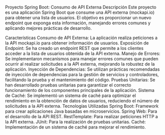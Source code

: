 Proyecto Spring Boot: Consumo de API Externa
Descripción
Este proyecto es una aplicación Spring Boot que consume una API externa (mockapi.io) para obtener una lista de usuarios. 
El objetivo es proporcionar un nuevo endpoint que exponga esta información, manejando errores comunes y aplicando mejores prácticas de desarrollo.

Características
Consumo de API Externa: La aplicación realiza peticiones a la API mockapi.io para obtener información de usuarios.
Exposición de Endpoint: Se ha creado un endpoint REST que permite a los clientes acceder a la lista de usuarios obtenida de la API externa.
Manejo de Errores: Se implementaron mecanismos para manejar errores comunes que pueden ocurrir al realizar solicitudes a la API externa, mejorando la robustez de la aplicación.
Inyección de Dependencias: Se utilizan prácticas recomendadas de inyección de dependencias para la gestión de servicios y controladores, facilitando la prueba y el mantenimiento del código.
Pruebas Unitarias: Se han desarrollado pruebas unitarias para garantizar el correcto funcionamiento de los componentes principales de la aplicación.
Sistema de Caché: Se implementó un sistema de caché para optimizar el rendimiento en la obtención de datos de usuarios, reduciendo el número de solicitudes a la API externa.
Tecnologías Utilizadas
Spring Boot: Framework para crear aplicaciones Java basadas en microservicios.
Spring Web: Para el desarrollo de la API REST.
RestTemplate: Para realizar peticiones HTTP a la API externa.
JUnit: Para la realización de pruebas unitarias.
Caché: Implementación de un sistema de caché para mejorar el rendimiento.
